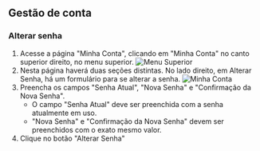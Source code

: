 ## Gestão de conta

### Alterar senha

1. Acesse a página "Minha Conta", clicando em "Minha Conta" no canto superior direito, no menu superior.
   ![Menu Superior](./assets/homepage.png "Menu Superior")
2. Nesta página haverá duas seções distintas. No lado direito, em Alterar Senha, há um formulário para se alterar a senha.
   ![Minha Conta](./assets/minha-conta.png "Minha Conta")
3. Preencha os campos "Senha Atual", "Nova Senha" e "Confirmação da Nova Senha".
   - O campo "Senha Atual" deve ser preenchida com a senha atualmente em uso.
   - "Nova Senha" e "Confirmação da Nova Senha" devem ser preenchidos com o exato mesmo valor.
4. Clique no botão "Alterar Senha"
